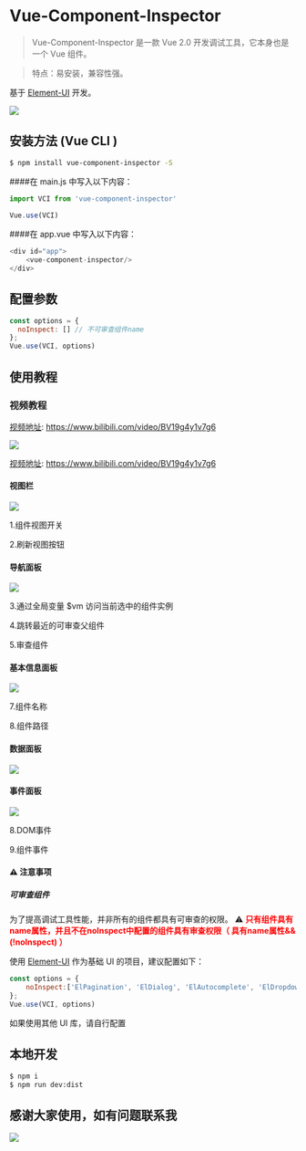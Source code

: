 # Vue-Component-Inspector

> Vue-Component-Inspector 是一款 Vue 2.0 开发调试工具，它本身也是一个 Vue 组件。

> 特点：易安装，兼容性强。


基于 [Element-UI](https://element.faas.ele.me/#/zh-CN/component/installation) 开发。

![](./assets/screenshot.jpg)


## 安装方法 (Vue CLI )

```bash
$ npm install vue-component-inspector -S
```


####在 main.js 中写入以下内容：
```js
import VCI from 'vue-component-inspector'
 
Vue.use(VCI)
```

####在 app.vue 中写入以下内容：
```js
<div id="app">
    <vue-component-inspector/>
</div>
```


## 配置参数
```js
const options = {
  noInspect: [] // 不可审查组件name
};
Vue.use(VCI, options)
```


## 使用教程

### 视频教程
[视频地址](https://www.bilibili.com/video/BV19g4y1v7g6): https://www.bilibili.com/video/BV19g4y1v7g6

![](./assets/video.jpg)


[视频地址](https://www.bilibili.com/video/BV19g4y1v7g6): https://www.bilibili.com/video/BV19g4y1v7g6

#### 视图栏
![](./assets/viewBar.jpg)

1.组件视图开关

2.刷新视图按钮


#### 导航面板
![](./assets/nav.jpg)

3.通过全局变量 $vm 访问当前选中的组件实例 

4.跳转最近的可审查父组件

5.审查组件



#### 基本信息面板
![](./assets/base.jpg)

7.组件名称

8.组件路径



#### 数据面板
![](./assets/data.jpg)


#### 事件面板
![](./assets/event.jpg)

8.DOM事件

9.组件事件



#### ⚠️ 注意事项


##### 可审查组件 

为了提高调试工具性能，并非所有的组件都具有可审查的权限。 ⚠️<font color=red> **只有组件具有name属性，并且不在noInspect中配置的组件具有审查权限（ 具有name属性&&(!noInspect) ）** </font>

使用 [Element-UI](https://element.faas.ele.me/#/zh-CN/component/installation) 作为基础 UI 的项目，建议配置如下：
```js
const options = {
    noInspect:['ElPagination', 'ElDialog', 'ElAutocomplete', 'ElDropdown', 'ElDropdownMenu', 'ElDropdownItem', 'ElMenu', 'ElSubmenu', 'ElMenuItem', 'ElMenuItemGroup', 'ElInput', 'ElInputNumber', 'ElRadio', 'ElRadioGroup', 'ElRadioButton', 'ElCheckbox', 'ElCheckboxButton', 'ElCheckboxGroup', 'ElSwitch', 'ElSelect', 'ElOption', 'ElOptionGroup', 'ElButtonGroup', 'ElTable', 'ElTableColumn', 'ElDatePicker', 'ElTimeSelect', 'ElTimePicker', 'ElPopover', 'ElTooltip', 'ElBreadcrumb', 'ElBreadcrumbItem', 'ElForm', 'ElFormItem', 'ElTabs', 'ElTabPane', 'ElTag', 'ElTree', 'ElAlert', 'ElSlider', 'ElIcon', 'ElRow', 'ElCol', 'ElUpload', 'ElProgress', 'ElSpinner', 'ElBadge', 'ElCard', 'ElRate', 'ElSteps', 'ElStep', 'ElCarousel', 'ElScrollbar', 'ElCarouselItem', 'ElCollapse', 'ElCollapseItem', 'ElCascader', 'ElColorPicker', 'ElTransfer', 'ElContainer', 'ElHeader', 'ElAside', 'ElMain', 'ElFooter', 'ElTimeline', 'ElTimelineItem', 'ElLink', 'ElDivider', 'ElImage', 'ElCalendar', 'ElBacktop', 'ElPageHeader', 'ElCascaderPanel', 'ElAvatar', 'ElDrawer', 'ElPopconfirm', 'ElCollapseTransition', 'ElTreeNode', undefined, 'SvgIcon', 'SidebarItem','ElTableBody','ElTableHeader','ElSelectDropdown']
};
Vue.use(VCI, options)
```

如果使用其他 UI 库，请自行配置


## 本地开发
```bash
$ npm i
$ npm run dev:dist
```


## 感谢大家使用，如有问题联系我

![](./assets/erweima.jpg)




